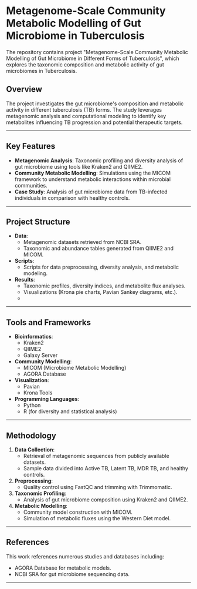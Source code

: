 # Metagenome-Scale Community Metabolic Modelling of Gut Microbiome in Tuberculosis
The repository contains project "Metagenome-Scale Community Metabolic Modelling of Gut Microbiome in Different Forms of Tuberculosis", which explores the taxonomic composition and metabolic activity of gut microbiomes in Tuberculosis. 

## Overview
The project investigates the gut microbiome's composition and metabolic activity in different tuberculosis (TB) forms. The study leverages metagenomic analysis and computational modeling to identify key metabolites influencing TB progression and potential therapeutic targets.

---

## Key Features
- **Metagenomic Analysis**: Taxonomic profiling and diversity analysis of gut microbiome using tools like Kraken2 and QIIME2.
- **Community Metabolic Modelling**: Simulations using the MICOM framework to understand metabolic interactions within microbial communities.
- **Case Study**: Analysis of gut microbiome data from TB-infected individuals in comparison with healthy controls.

---

## Project Structure
- **Data**:
  - Metagenomic datasets retrieved from NCBI SRA.
  - Taxonomic and abundance tables generated from QIIME2 and MICOM.
- **Scripts**:
  - Scripts for data preprocessing, diversity analysis, and metabolic modeling.
- **Results**:
  - Taxonomic profiles, diversity indices, and metabolite flux analyses.
  - Visualizations (Krona pie charts, Pavian Sankey diagrams, etc.).
  - 
---

## Tools and Frameworks
- **Bioinformatics**:
  - Kraken2
  - QIIME2
  - Galaxy Server
- **Community Modelling**:
  - MICOM (Microbiome Metabolic Modelling)
  - AGORA Database
- **Visualization**:
  - Pavian
  - Krona Tools
- **Programming Languages**:
  - Python
  - R (for diversity and statistical analysis)

---

## Methodology
1. **Data Collection**:
   - Retrieval of metagenomic sequences from publicly available datasets.
   - Sample data divided into Active TB, Latent TB, MDR TB, and healthy controls.
2. **Preprocessing**:
   - Quality control using FastQC and trimming with Trimmomatic.
3. **Taxonomic Profiling**:
   - Analysis of gut microbiome composition using Kraken2 and QIIME2.
4. **Metabolic Modelling**:
   - Community model construction with MICOM.
   - Simulation of metabolic fluxes using the Western Diet model.

---

## References
This work references numerous studies and databases including:
- AGORA Database for metabolic models.
- NCBI SRA for gut microbiome sequencing data.

---

